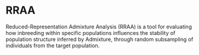 # RRAA
Reduced-Representation Admixture Analysis (RRAA) is a tool for evaluating how inbreeding within specific populations influences the stability of population structure inferred by Admixture, through random subsampling of individuals from the target population.
